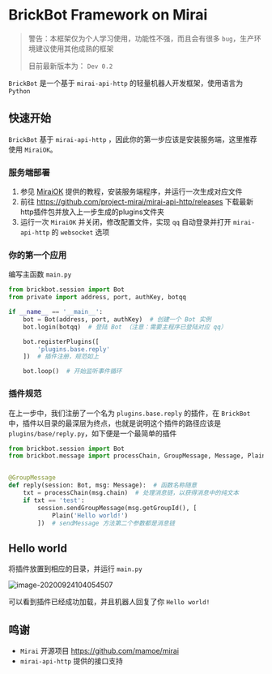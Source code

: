 # BrickBot Framework on Mirai

> 警告：本框架仅为个人学习使用，功能性不强，而且会有很多 `bug`，生产环境建议使用其他成熟的框架
>
> 目前最新版本为： `Dev 0.2`

`BrickBot`  是一个基于 `mirai-api-http` 的轻量机器人开发框架，使用语言为 `Python`



## 快速开始

`BrickBot` 基于 `mirai-api-http` ，因此你的第一步应该是安装服务端，这里推荐使用 `MiraiOK`。



### 服务端部署

1. 参见 [MiraiOK](https://github.com/LXY1226/MiraiOK) 提供的教程，安装服务端程序，并运行一次生成对应文件
2. 前往 https://github.com/project-mirai/mirai-api-http/releases 下载最新http插件包并放入上一步生成的plugins文件夹
3. 运行一次 `MiraiOK` 并关闭，修改配置文件，实现 `qq` 自动登录并打开 `mirai-api-http` 的 `websocket` 选项



### 你的第一个应用

编写主函数 `main.py`

```python
from brickbot.session import Bot
from private import address, port, authKey, botqq

if __name__ == '__main__':
    bot = Bot(address, port, authKey)  # 创建一个 Bot 实例
    bot.login(botqq)  # 登陆 Bot （注意：需要主程序已登陆对应 qq）

    bot.registerPlugins([
        'plugins.base.reply'
    ])  # 插件注册，规范如上

    bot.loop()  # 开始监听事件循环
```



### 插件规范

在上一步中，我们注册了一个名为 `plugins.base.reply` 的插件，在 `BrickBot` 中，插件以目录的最深层为终点，也就是说明这个插件的路径应该是 `plugins/base/reply.py`，如下便是一个最简单的插件

```python
from brickbot.session import Bot
from brickbot.message import processChain, GroupMessage, Message, Plain


@GroupMessage
def reply(session: Bot, msg: Message):  # 函数名称随意
    txt = processChain(msg.chain)  # 处理消息链，以获得消息中的纯文本
    if txt == 'test':
        session.sendGroupMessage(msg.getGroupId(), [
            Plain('Hello world!')
        ])  # sendMessage 方法第二个参数都是消息链
```



## Hello world

将插件放置到相应的目录，并运行 `main.py` 

![image-20200924104054507](http://jerrita-img.test.upcdn.net/img/20200924104054.png)

可以看到插件已经成功加载，并且机器人回复了你 `Hello world!`



## 鸣谢

- `Mirai` 开源项目 https://github.com/mamoe/mirai
- `mirai-api-http` 提供的接口支持

